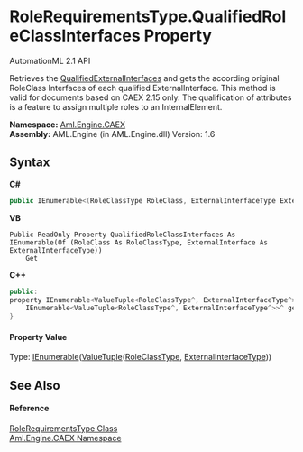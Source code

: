 # RoleRequirementsType.QualifiedRoleClassInterfaces Property 
AutomationML 2.1 API 

Retrieves the <a href="P_Aml_Engine_CAEX_RoleRequirementsType_QualifiedExternalInterfaces">QualifiedExternalInterfaces</a> and gets the according original RoleClass Interfaces of each qualified ExternalInterface. This method is valid for documents based on CAEX 2.15 only. The qualification of attributes is a feature to assign multiple roles to an InternalElement.

**Namespace:**&nbsp;<a href="N_Aml_Engine_CAEX">Aml.Engine.CAEX</a><br />**Assembly:**&nbsp;AML.Engine (in AML.Engine.dll) Version: 1.6

## Syntax

**C#**<br />
``` C#
public IEnumerable<(RoleClassType RoleClass, ExternalInterfaceType ExternalInterface)> QualifiedRoleClassInterfaces { get; }
```

**VB**<br />
``` VB
Public ReadOnly Property QualifiedRoleClassInterfaces As IEnumerable(Of (RoleClass As RoleClassType, ExternalInterface As ExternalInterfaceType))
	Get
```

**C++**<br />
``` C++
public:
property IEnumerable<ValueTuple<RoleClassType^, ExternalInterfaceType^>>^ QualifiedRoleClassInterfaces {
	IEnumerable<ValueTuple<RoleClassType^, ExternalInterfaceType^>>^ get ();
}
```


#### Property Value
Type: <a href="https://docs.microsoft.com/dotnet/api/system.collections.generic.ienumerable-1" target="_parent" rel="noopener noreferrer">IEnumerable</a>(<a href="https://docs.microsoft.com/dotnet/api/system.valuetuple-2" target="_parent" rel="noopener noreferrer">ValueTuple</a>(<a href="T_Aml_Engine_CAEX_RoleClassType">RoleClassType</a>, <a href="T_Aml_Engine_CAEX_ExternalInterfaceType">ExternalInterfaceType</a>))

## See Also


#### Reference
<a href="T_Aml_Engine_CAEX_RoleRequirementsType">RoleRequirementsType Class</a><br /><a href="N_Aml_Engine_CAEX">Aml.Engine.CAEX Namespace</a><br />
